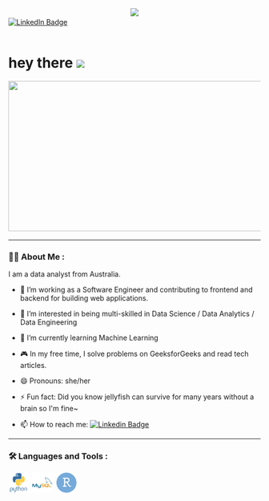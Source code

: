 <div id="header" align="center">
  <img src="https://media1.tenor.com/m/EloqEPT0SNYAAAAd/frieren-owo-moment-lil-cat-face.gif" width="100"/>
</div>

<div id="badges">
  <a href="https://www.linkedin.com/in/eileen-ip/">
    <img src="https://img.shields.io/badge/LinkedIn-blue?style=for-the-badge&logo=linkedin&logoColor=white" alt="LinkedIn Badge"/>
  </a>
</div>

<img src="https://komarev.com/ghpvc/?username=EileenIp&style=flat-square&color=blue" alt=""/>

<h1>
  hey there
  <img src="https://media.giphy.com/media/hvRJCLFzcasrR4ia7z/giphy.gif" width="30px"/>
</h1>

<div align="center">
  <img src="https://media.giphy.com/media/dWesBcTLavkZuG35MI/giphy.gif" width="600" height="300"/>
</div>

---

### :woman_technologist: About Me :

I am a data analyst from Australia.

- 🔭 I’m working as a Software Engineer and contributing to frontend and backend for building web applications.

- 👀 I’m interested in being multi-skilled in Data Science / Data Analytics / Data Engineering

- 🌱 I’m currently learning Machine Learning

- 🎮 In my free time, I solve problems on GeeksforGeeks and read tech articles.

- 😄 Pronouns: she/her

- ⚡ Fun fact: Did you know jellyfish can survive for many years without a brain so I'm fine~

- 📫 How to reach me: [![Linkedin Badge](https://img.shields.io/badge/-CLICK_HERE-blue?style=flat&logo=Linkedin&logoColor=white)](https://www.linkedin.com/in/eileen-ip/)

---

### :hammer_and_wrench: Languages and Tools :

<div>
  <img src="https://github.com/devicons/devicon/blob/master/icons/python/python-original-wordmark.svg" title="Python"  alt="Python" width="40" height="40"/>&nbsp;
  <img src="https://github.com/devicons/devicon/blob/master/icons/mysql/mysql-original-wordmark.svg" title="MySQL"  alt="MySQL" width="40" height="40"/>&nbsp;
  <img src="https://github.com/devicons/devicon/blob/master/icons/rstudio/rstudio-original.svg" title="RStudio"  alt="RStudio" width="40" height="40"/>&nbsp;
</div>

<!---
EileenIp/EileenIp is a ✨ special ✨ repository because its `README.md` (this file) appears on your GitHub profile.
You can click the Preview link to take a look at your changes.
--->
